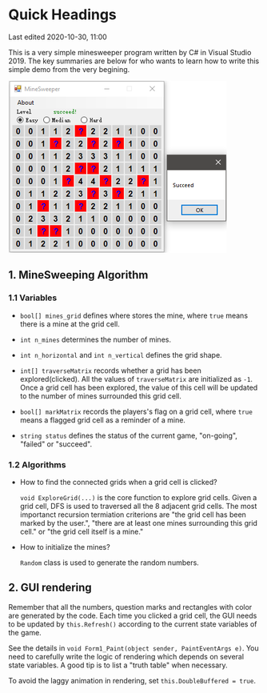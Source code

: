 # Quick Headings
Last edited 2020-10-30, 11:00 

This is a very simple minesweeper program written by C# in Visual Studio 2019. The key summaries are below for who wants to learn how to write this simple demo from the very begining.

![alt text](demo_.png)

## 1. MineSweeping Algorithm
### 1.1 Variables
- `bool[] mines_grid` defines where stores the mine, where `true` means there is a mine at the grid cell. 

- `int n_mines` determines the number of mines.

- `int n_horizontal` and `int n_vertical` defines the grid shape.

- `int[] traverseMatrix` records whether a grid has been explored(clicked). All the values of `traverseMatrix` are initialized as `-1`. Once a grid cell has been explored, the value of this cell will be updated to the number of mines surrounded this grid cell.

- `bool[] markMatrix` records the players's flag on a grid cell, where `true` means a flagged grid cell as a reminder of a mine.

- `string status` defines the status of the current game, "on-going", "failed" or "succeed".

### 1.2 Algorithms
- How to find the connected grids when a grid cell is clicked?

    `void ExploreGrid(...)` is the core function to explore grid cells. Given a grid cell, DFS is used to traversed all the 8 adjacent grid cells. The most importanct recursion termiation criterions are "the grid cell has been marked by the user.", "there are at least one mines surrounding this grid cell." or "the grid cell itself is a mine." 
- How to initialize the mines?

    `Random` class is used to generate the random numbers.


## 2. GUI rendering

Remember that all the numbers, question marks and rectangles with color are generated by the code. Each time you clicked a grid cell, the GUI needs to be updated by `this.Refresh()` according to the current state variables of the game. 

See the details in `void Form1_Paint(object sender, PaintEventArgs e)`. You need to carefully write the logic of rendering which depends on several state variables. A good tip is to list a "truth table" when necessary. 

To avoid the laggy animation in rendering, set `this.DoubleBuffered = true`.